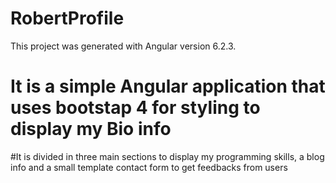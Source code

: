 # RobertProfile

This project was generated with Angular version 6.2.3.

# It is a simple Angular application that uses bootstap 4 for styling to display my Bio info 

#It is divided in three main sections to display my programming skills, a blog info and a small template contact form to get feedbacks from users

